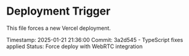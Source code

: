 # Deployment Trigger

This file forces a new Vercel deployment.

Timestamp: 2025-01-21 21:36:00
Commit: 3a2d545 - TypeScript fixes applied
Status: Force deploy with WebRTC integration